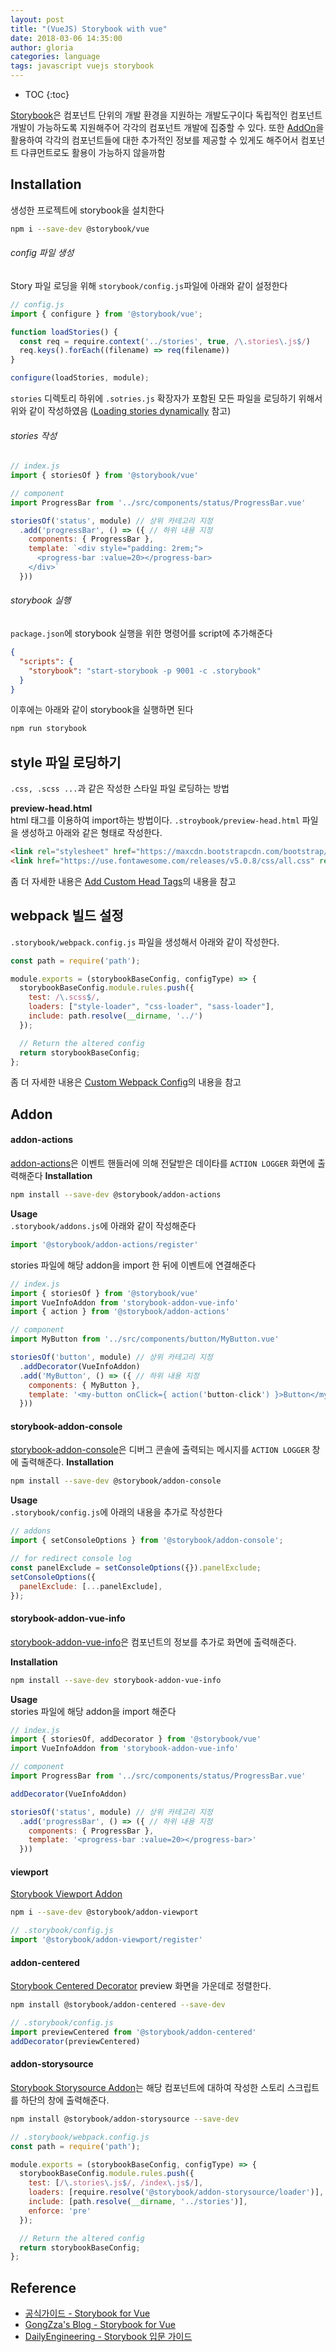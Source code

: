```yaml
---
layout: post
title: "(VueJS) Storybook with vue"
date: 2018-03-06 14:35:00
author: gloria
categories: language
tags: javascript vuejs storybook
---
```


* TOC
{:toc}

[Storybook](https://storybook.js.org/)은 컴포넌트 단위의 개발 환경을 지원하는 개발도구이다
독립적인 컴포넌트 개발이 가능하도록 지원해주어 각각의 컴포넌트 개발에 집중할 수 있다.
또한 [AddOn](https://storybook.js.org/addons/introduction/)을 활용하여 각각의 컴포넌트들에 대한 추가적인 정보를 제공할 수 있게도 해주어서 컴포넌트 다큐먼트로도 활용이 가능하지 않을까함

## Installation
생성한 프로젝트에 storybook을 설치한다
```bash
npm i --save-dev @storybook/vue
```

###### config 파일 생성
Story 파일 로딩을 위해 `storybook/config.js`파일에 아래와 같이 설정한다
```javascript
// config.js
import { configure } from '@storybook/vue';

function loadStories() {
  const req = require.context('../stories', true, /\.stories\.js$/)
  req.keys().forEach((filename) => req(filename))
}

configure(loadStories, module);
```
`stories` 디렉토리 하위에 `.sotries.js` 확장자가 포함된 모든 파일을 로딩하기 위해서 위와 같이 작성하였음 ([Loading stories dynamically](https://storybook.js.org/basics/writing-stories/#loading-stories-dynamically) 참고)


###### stories 작성
```javascript
// index.js
import { storiesOf } from '@storybook/vue'

// component
import ProgressBar from '../src/components/status/ProgressBar.vue'

storiesOf('status', module) // 상위 카테고리 지정
  .add('progressBar', () => ({ // 하위 내용 지정
    components: { ProgressBar },
    template: `<div style="padding: 2rem;">
      <progress-bar :value=20></progress-bar>
    </div>`
  }))
```

###### storybook 실행
`package.json`에 storybook 실행을 위한 명령어를 script에 추가해준다
```json
{
  "scripts": {
    "storybook": "start-storybook -p 9001 -c .storybook"
  }
}
```

이후에는 아래와 같이 storybook을 실행하면 된다
```bash
npm run storybook
```

## style 파일 로딩하기
`.css, .scss ...`과 같은 작성한 스타일 파일 로딩하는 방법

**preview-head.html**    
html 태그를 이용하여 import하는 방법이다.
`.stroybook/preview-head.html` 파일을 생성하고 아래와 같은 형태로 작성한다.
```html
<link rel="stylesheet" href="https://maxcdn.bootstrapcdn.com/bootstrap/4.0.0/css/bootstrap.min.css" integrity="sha384-Gn5384xqQ1aoWXA+058RXPxPg6fy4IWvTNh0E263XmFcJlSAwiGgFAW/dAiS6JXm" crossorigin="anonymous">
<link href="https://use.fontawesome.com/releases/v5.0.8/css/all.css" rel="stylesheet">
```
좀 더 자세한 내용은 [Add Custom Head Tags](https://storybook.js.org/configurations/add-custom-head-tags/)의 내용을 참고


## webpack 빌드 설정
`.storybook/webpack.config.js` 파일을 생성해서 아래와 같이 작성한다.
```javascript
const path = require('path');

module.exports = (storybookBaseConfig, configType) => {
  storybookBaseConfig.module.rules.push({
    test: /\.scss$/,
    loaders: ["style-loader", "css-loader", "sass-loader"],
    include: path.resolve(__dirname, '../')
  });

  // Return the altered config
  return storybookBaseConfig;
};
```
좀 더 자세한 내용은 [Custom Webpack Config](https://storybook.js.org/configurations/custom-webpack-config/)의 내용을 참고

## Addon
#### addon-actions
[addon-actions](https://github.com/storybooks/storybook/tree/master/addons/actions)은 이벤트 핸들러에 의해 전달받은 데이타를 `ACTION LOGGER` 화면에 출력해준다
**Installation**    
```bash
npm install --save-dev @storybook/addon-actions
```

**Usage**   
`.storybook/addons.js`에 아래와 같이 작성해준다
```javascript
import '@storybook/addon-actions/register'
```

stories 파일에 해당 addon을 import 한 뒤에 이벤트에 연결해준다
```javascript
// index.js
import { storiesOf } from '@storybook/vue'
import VueInfoAddon from 'storybook-addon-vue-info'
import { action } from '@storybook/addon-actions'

// component
import MyButton from '../src/components/button/MyButton.vue'

storiesOf('button', module) // 상위 카테고리 지정
  .addDecorator(VueInfoAddon)
  .add('MyButton', () => ({ // 하위 내용 지정
    components: { MyButton },
    template: '<my-button onClick={ action('button-click') }>Button</my-button>'
  }))
```

#### storybook-addon-console
[storybook-addon-console](https://github.com/storybooks/storybook-addon-console)은 디버그 콘솔에 출력되는 메시지를 `ACTION LOGGER` 창에 출력해준다.
**Installation**    
```bash
npm install --save-dev @storybook/addon-console
```

**Usage**   
`.storybook/config.js`에 아래의 내용을 추가로 작성한다
```javascript
// addons
import { setConsoleOptions } from '@storybook/addon-console';

// for redirect console log
const panelExclude = setConsoleOptions({}).panelExclude;
setConsoleOptions({
  panelExclude: [...panelExclude],
});
```

#### storybook-addon-vue-info
[storybook-addon-vue-info](https://github.com/pocka/storybook-addon-vue-info/)은 컴포넌트의 정보를 추가로 화면에 출력해준다.

**Installation**    
```bash
npm install --save-dev storybook-addon-vue-info
```

**Usage**    
stories 파일에 해당 addon을 import 해준다
```javascript
// index.js
import { storiesOf, addDecorator } from '@storybook/vue'
import VueInfoAddon from 'storybook-addon-vue-info'

// component
import ProgressBar from '../src/components/status/ProgressBar.vue'

addDecorator(VueInfoAddon)

storiesOf('status', module) // 상위 카테고리 지정
  .add('progressBar', () => ({ // 하위 내용 지정
    components: { ProgressBar },
    template: '<progress-bar :value=20></progress-bar>'
  }))
```

#### viewport
[Storybook Viewport Addon](https://github.com/storybooks/storybook/tree/master/addons/viewport)
```bash
npm i --save-dev @storybook/addon-viewport
```
```javascript
// .storybook/config.js
import '@storybook/addon-viewport/register'
```

#### addon-centered
[Storybook Centered Decorator](https://www.npmjs.com/package/@storybook/addon-centered)
preview 화면을 가운데로 정렬한다.
```bash
npm install @storybook/addon-centered --save-dev
```
```javascript
// .storybook/config.js
import previewCentered from '@storybook/addon-centered'
addDecorator(previewCentered)
```

#### addon-storysource
[Storybook Storysource Addon](https://www.npmjs.com/package/@storybook/addon-storysource)는 해당 컴포넌트에 대하여 작성한 스토리 스크립트를 하단의 창에 출력해준다.
```bash
npm install @storybook/addon-storysource --save-dev
```
```javascript
// .storybook/webpack.config.js
const path = require('path');

module.exports = (storybookBaseConfig, configType) => {
  storybookBaseConfig.module.rules.push({
    test: [/\.stories\.js$/, /index\.js$/],
    loaders: [require.resolve('@storybook/addon-storysource/loader')],
    include: [path.resolve(__dirname, '../stories')],
    enforce: 'pre'
  });

  // Return the altered config
  return storybookBaseConfig;
};
```



## Reference
- [공식가이드 - Storybook for Vue](https://storybook.js.org/basics/guide-vue/)
- [GongZza's Blog - Storybook for Vue](https://gongzza.github.io/javascript/vuejs/storybook-for-vue/)
- [DailyEngineering - Storybook 입문 가이드](https://hyunseob.github.io/2018/01/08/storybook-beginners-guide/)
